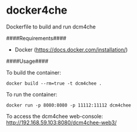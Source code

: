 # docker4che
Dockerfile to build and run dcm4che

####Requirements####

* Docker (https://docs.docker.com/installation/)

####Usage####

To build the container:

    docker build --rm=true -t dcm4chee .
    
To run the container:

    docker run -p 8080:8080 -p 11112:11112 dcm4chee

To access the dcm4chee web-console: http://192.168.59.103:8080/dcm4chee-web3/
